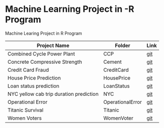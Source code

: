 # Machine Learning Project in -R Program
Machine Learing Project in R Program

| Project Name | Folder  | Link |
| ------ | ------ | ------ | 
| Combined Cycle Power Plant | CCP |  [git](https://github.com/sudhirln92/machine-learning-in-R/tree/master/CCP)|
| Concrete Compressive Strength | Cement |  [git](https://github.com/sudhirln92/machine-learning-in-R/tree/master/Cement)|
| Credit Card Fraud | CreditCard |  [git](https://github.com/sudhirln92/machine-learning-in-R/tree/master/CreditCard)|
| House Price Prediction | HousePrice |  [git](https://github.com/sudhirln92/machine-learning-in-R/tree/master/HousePrice)|
| Loan status prediction | LoanStatus |  [git](https://github.com/sudhirln92/machine-learning-in-R/tree/master/LoanStatus)|
| NYC yellow cab trip duration prediction | NYC |  [git](https://github.com/sudhirln92/machine-learning-in-R/tree/master/NYC)|
| Operational Error | OperationalError |  [git](https://github.com/sudhirln92/machine-learning-in-R/tree/master/OperationalError)|
| Titanic Survival | Titanic |  [git](https://github.com/sudhirln92/machine-learning-in-R/tree/master/Titanic)|
| Women Voters | WomenVoter |  [git](https://github.com/sudhirln92/machine-learning-in-R/tree/master/WomenVoter)|
